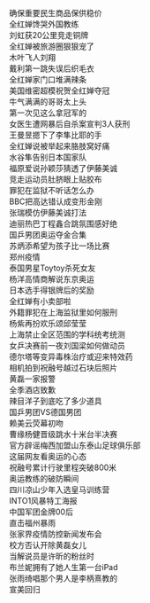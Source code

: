 确保重要民生商品保供稳价  
全红婵馋哭外国教练  
刘虹获20公里竞走铜牌  
全红婵被旅游圈狠狠宠了  
木叶飞人刘翔  
戴利第一跳失误后织毛衣  
全红婵家门口堆满辣条  
美国维密超模祝贺全红婵夺冠  
牛气满满的哥哥太上头  
第一次见这么拿冠军的  
女医生遭网暴后自杀案宣判3人获刑  
王曼昱摁下了李隼比耶的手  
全红婵说被举起来胳肢窝好痛  
水谷隼告别日本国家队  
福原爱说孙颖莎猜透了伊藤美诚  
竞走运动员肚脐眼上贴胶布  
罪犯在监狱不听话怎么办  
BBC把高达错认成变形金刚  
张瑞模仿伊藤美诚打法  
迪丽热巴丁程鑫合跳氛围感好绝  
国乒男团奥运夺金合集  
苏炳添希望为孩子比一场比赛  
郑州疫情  
泰国男星Toytoy杀死女友  
杨洋高情商解说东京奥运  
日本选手得银牌后的奖励  
全红婵有小卖部啦  
外籍罪犯在上海监狱里如何服刑  
杨紫再扮欢乐颂邱莹莹  
上海禁止全区范围的学科统考统测  
女乒决赛前一夜刘国梁如何做动员  
德尔塔等变异毒株治疗或迎来特效药  
相机拍到祝融号越过石块后照片  
黄磊一家报警  
全季酒店致歉  
辣目洋子到底吃了多少道具  
国乒男团VS德国男团  
赖美云荧幕初吻  
曹缘杨健晋级跳水十米台半决赛  
官方辟谣梅西加盟山东泰山足球俱乐部  
这届网友看奥运的心态  
祝融号累计行驶里程突破800米  
奥运教练的破防瞬间  
四川凉山少年入选皇马训练营  
INTO1风暴特工海报  
中国军团金牌00后  
直击福州暴雨  
张家界疫情防控新闻发布会  
校方否认开除黄磊女儿  
当解说员是许昕的粉丝时  
布兰妮拥有了她人生第一台iPad  
张雨绮唱那个男人是李柄熹教的  
宣美回归  
